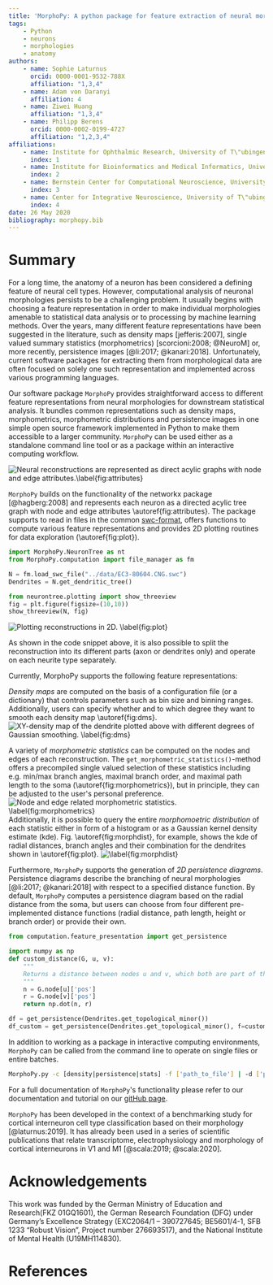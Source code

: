 ```yaml
---
title: 'MorphoPy: A python package for feature extraction of neural morphologies.'
tags:
    - Python
    - neurons
    - morphologies
    - anatomy
authors:
    - name: Sophie Laturnus
      orcid: 0000-0001-9532-788X
      affiliation: "1,3,4"
    - name: Adam von Daranyi
      affiliation: 4
    - name: Ziwei Huang
      affiliation: "1,3,4"
    - name: Philipp Berens
      orcid: 0000-0002-0199-4727
      affiliation: "1,2,3,4"
affiliations:
    - name: Institute for Ophthalmic Research, University of T\"ubingen, Germany
      index: 1
    - name: Institute for Bioinformatics and Medical Informatics, University of T\"ubingen, Germany
      index: 2
    - name: Bernstein Center for Computational Neuroscience, University of T\"ubingen, Germany
      index: 3
    - name: Center for Integrative Neuroscience, University of T\"ubingen, Germany
      index: 4
date: 26 May 2020
bibliography: morphopy.bib
---
```


# Summary

For a long time, the anatomy of a neuron has been considered a defining feature of neural cell types.
However, computational analysis of neuronal morphologies persists to be a challenging problem. It usually begins with choosing a
feature representation in order to make individual morphologies amenable to statistical data analysis or to processing by
machine learning methods. Over the years, many different feature representations have been suggested in the literature,
such as density maps [jefferis:2007], single valued summary statistics (morphometrics) [scorcioni:2008; @NeuroM] or,
more recently, persistence images [@li:2017; @kanari:2018].
Unfortunately, current software packages for extracting them from morphological data are often focused on solely one such
representation and implemented across various programming languages.

Our software package `MorphoPy` provides straightforward access to different feature representations from neural morphologies for
downstream statistical analysis. It bundles common representations such as density maps, morphometrics, morphometric distributions
and persistence images in one simple open source framework implemented in Python to make them accessible to a larger community.
`MorphoPy` can be used either as a standalone command line tool or as a package within an interactive computing workflow.

![Neural reconstructions are represented as direct acylic graphs with node and edge attributes.\label{fig:attributes}](./figures/Fig1_attributes_small.png)

`MorphoPy` builds on the functionality of the networkx package [@hagberg:2008] and represents each neuron as a directed
acylic tree graph with node and edge attributes \autoref{fig:attributes}. The package supports to read in files in the common
[swc-format](http://www.neuronland.org/NLMorphologyConverter/MorphologyFormats/SWC/Spec.html), offers functions to
compute various feature representations and provides 2D plotting routines for data exploration (\autoref{fig:plot}).
```python
import MorphoPy.NeuronTree as nt
from MorphoPy.computation import file_manager as fm

N = fm.load_swc_file("../data/EC3-80604.CNG.swc")
Dendrites = N.get_dendritic_tree()

from neurontree.plotting import show_threeview
fig = plt.figure(figsize=(10,10))
show_threeview(N, fig)
```

![Plotting reconstructions in 2D. \label{fig:plot}](./figures/threeview_dendrites.png)

As shown in the code snippet above, it is also possible to split the reconstruction into its different parts (axon or dendrites only)
and operate on each neurite type separately. 

Currently, MorphoPy supports the following feature representations:

_Density maps_ are computed on the basis of a configuration file (or a dictionary) that controls parameters such as bin size
and binning ranges. Additionally, users can specify whether and to which degree
they want to smooth each density map \autoref{fig:dms}.
![XY-density map of the dendrite plotted above with different degrees of Gaussian smoothing. \label{fig:dms}](./figures/density_map_smoothing.png)

A variety of _morphometric statistics_ can be computed on the nodes and edges of each reconstruction.
The `get_morphometric_statistics()`-method offers a precompiled single valued selection of these statistics including e.g.
min/max branch angles, maximal branch order, and maximal path length to the soma (\autoref{fig:morphometrics}), but in principle, they can be adjusted to the user's personal preference.
![Node and edge related morphometric statistics. \label{fig:morphometrics}](./figures/fig_morphometrics.png)
Additionally, it is possible to query the entire _morphomoetric distribution_ of each statistic either in form of a histogram or as a
Gaussian kernel density estimate (kde). Fig. \autoref{fig:morphdist}, for example, shows the kde of radial distances, branch angles and their
combination for the dendrites shown in \autoref{fig:plot}.
![\label{fig:morphdist}](./figures/2D_morph_dist.png)

Furthermore, `MorphoPy` supports the generation of _2D persistence diagrams_. Persistence diagrams describe the branching
of neural morphologies [@li:2017; @kanari:2018] with respect to a specified distance function. By default, `MorphoPy`
computes a persistence diagram based on the radial distance from the soma, but users can choose from four different
pre-implemented distance functions (radial distance, path length, height or branch order) or provide their own.

```python
from computation.feature_presentation import get_persistence

import numpy as np
def custom_distance(G, u, v):
    """
    Returns a distance between nodes u and v, which both are part of the graph given in G.
    """
    n = G.node[u]['pos']
    r = G.node[v]['pos']
    return np.dot(n, r)

df = get_persistence(Dendrites.get_topological_minor())
df_custom = get_persistence(Dendrites.get_topological_minor(), f=custom_distance)
```

In addition to working as a package in interactive computing environments, `MorphoPy` can be called from the command line
to operate on single files or entire batches.
```bash
MorphoPy.py -c [density|persistence|stats] -f ['path_to_file'] | -d ['path_to_folder']
```
For a full documentation of `MorphoPy`'s functionality please refer to our documentation and tutorial on our [gitHub page](https://github.com/berenslab/MorphoPy).

`MorphoPy` has been developed in the context of a benchmarking study for cortical interneuron cell type classification
based on their morphology [@laturnus:2019]. It has already been used in a series of scientific publications that relate
transcriptome, electrophysiology and morphology of cortical interneurons in V1 and M1 [@scala:2019; @scala:2020].

# Acknowledgements

This work was funded by the German Ministry of Education and Research(FKZ 01GQ1601), the German Research Foundation (DFG)
under Germany’s Excellence Strategy (EXC2064/1 – 390727645; BE5601/4-1, SFB 1233 “Robust Vision”, Project number 276693517),
and the National Institute of Mental Health (U19MH114830).

# References
